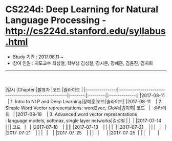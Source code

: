 # CS224d: Deep Learning for Natural Language Processing - http://cs224d.stanford.edu/syllabus.html

- Study 기간 : 2017.08.11 ~
- 참여 인원 : 지도교수 최성철, 학부생 김성철, 장시온, 장예훈, 김윤진, 김지희
<hr>
<br>
<br>
|일시          |Chapter                    |발표자    |코드    |슬라이드     |
|:--------------:|:----------------------------------------------------|:-------:|:--------:|:-------------:|
|2017-08-11    | 1. Intro to NLP and Deep Learning|장예훈|코드|슬라이드|
|2017-08-11    | 2. Simple Word Vector representations: word2vec, GloVe|김지희| 코드   |   슬라이드   |
|2017-08-18    | 3. Advanced word vector representations<br>: language models, softmax, single layer networks|김성철  | |  |
|2017-07-14    | || 코드   |   |
|2017-07-18    | ||||
|2017-07-18    | | | |  |
|2017-07-21    | | |   |   |
|2017-07-21    | | |   |    |
|2017-07-25    | |  |    |      |
|2017-07-25    | |  |   |      |
